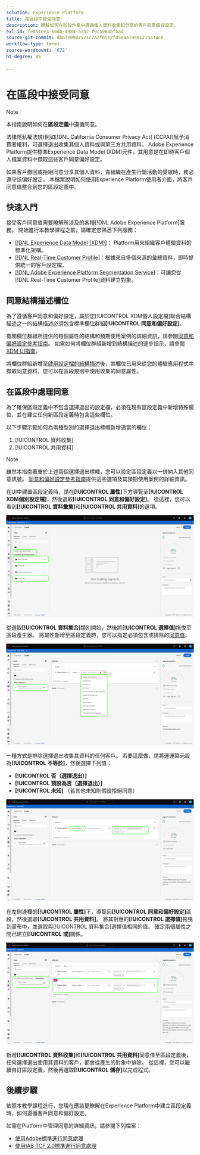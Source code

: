 ```yaml
---
solution: Experience Platform
title: 在區段中接受同意
description: 瞭解如何在區段作業中遵循個人資料收集和分享的客戶同意偏好設定。
exl-id: fe851ce3-60db-4984-a73c-f9c5964bfbad
source-git-commit: dbb7e0987521c7a2f6512f05eaa19e0121aa34c6
workflow-type: tm+mt
source-wordcount: '672'
ht-degree: 0%

---
```


# 在區段中接受同意

>[!NOTE]
>
>本指南說明如何在&#x200B;**區段定義**&#x200B;中遵循同意。

法律隱私權法規(例如[!DNL California Consumer Privacy Act] (CCPA))賦予消費者權利，可選擇退出收集其個人資料或與第三方共用資料。 Adobe Experience Platform提供標準Experience Data Model (XDM)元件，其用意是在即時客戶個人檔案資料中擷取這些客戶同意偏好設定。

如果客戶撤回或拒絕同意分享其個人資料，貴組織在產生行銷活動的受眾時，務必遵守該偏好設定。 本檔案說明如何使用Experience Platform使用者介面，將客戶同意值整合到您的區段定義中。

## 快速入門

接受客戶同意值需要瞭解所涉及的各種[!DNL Adobe Experience Platform]服務。 開始進行本教學課程之前，請確定您熟悉下列服務：

* [[!DNL Experience Data Model (XDM)]](../xdm/home.md)： Platform用來組織客戶體驗資料的標準化架構。
* [[!DNL Real-Time Customer Profile]](../profile/home.md)：根據來自多個來源的彙總資料，即時提供統一的客戶設定檔。
* [[!DNL Adobe Experience Platform Segmentation Service]](./home.md)：可讓您從[!DNL Real-Time Customer Profile]資料建立對象。

## 同意結構描述欄位

為了遵循客戶同意和偏好設定，屬於您[!UICONTROL XDM個人設定檔]聯合結構描述之一的結構描述必須包含標準欄位群組&#x200B;**[!UICONTROL 同意和偏好設定]**。

有關欄位群組所提供的每個屬性的結構和預期使用案例的詳細資訊，請參閱[同意和偏好設定參考指南](../xdm/field-groups/profile/consents.md)。 如需如何將欄位群組新增到結構描述的逐步指示，請參閱[XDM UI指南](../xdm/ui/resources/schemas.md#add-field-groups)。

將欄位群組新增至[啟用設定檔的結構描述](../xdm/ui/resources/schemas.md#profile)後，其欄位已用來從您的體驗應用程式中擷取同意資料，您可以在區段規則中使用收集的同意屬性。

## 在區段中處理同意

為了確保區段定義中不包含選擇退出的設定檔，必須在現有區段定義中新增特殊欄位，並在建立任何新區段定義時包含這些欄位。

以下步驟示範如何為兩種型別的選擇退出標幟新增適當的欄位：

1. [!UICONTROL 資料收集]
1. [!UICONTROL 共用資料]

>[!NOTE]
>
>雖然本指南著重於上述兩個選擇退出標幟，您可以設定區段定義以一併納入其他同意訊號。 [同意和偏好設定參考指南](../xdm/field-groups/profile/consents.md)提供這些選項及其預期使用案例的詳細資訊。

在UI中建置區段定義時，請在&#x200B;**[!UICONTROL 屬性]**&#x200B;下方導覽至&#x200B;**[!UICONTROL XDM個別設定檔]**，然後選取&#x200B;**[!UICONTROL 同意和偏好設定]**。 從這裡，您可以看到&#x200B;**[!UICONTROL 資料彙集]**&#x200B;和&#x200B;**[!UICONTROL 共用資料]**&#x200B;的選項。

![](./images/opt-outs/consents.png)

從選取&#x200B;**[!UICONTROL 資料集合]**&#x200B;類別開始，然後將&#x200B;**[!UICONTROL 選擇值]**&#x200B;拖曳至區段產生器。 將屬性新增至區段定義時，您可以指定必須包含或排除的[同意值](../xdm/field-groups/profile/consents.md#choice-values)。

![](./images/opt-outs/consent-values.png)

一種方式是排除選擇退出收集其資料的任何客戶。 若要這麼做，請將運運算元設為&#x200B;**[!UICONTROL 不等於]**，然後選擇下列值：

* **[!UICONTROL 否（選擇退出）]**
* **[!UICONTROL 預設為否（選擇退出）]**
* **[!UICONTROL 未知]** （若其他未知則假設拒絕同意）

![](./images/opt-outs/collect.png)

在左側邊欄的&#x200B;**[!UICONTROL 屬性]**&#x200B;下，導覽回&#x200B;**[!UICONTROL 同意和偏好設定]**&#x200B;區段，然後選取&#x200B;**[!UICONTROL 共用資料]**。 將其對應的&#x200B;**[!UICONTROL 選擇值]**&#x200B;拖曳到畫布中，並選取與[!UICONTROL 資料集合]選擇值相同的值。 確定兩個屬性之間已建立&#x200B;**[!UICONTROL 或]**&#x200B;關係。

![](./images/opt-outs/share.png)

新增&#x200B;**[!UICONTROL 資料收集]**&#x200B;和&#x200B;**[!UICONTROL 共用資料]**&#x200B;同意值至區段定義後，任何選擇退出使用其資料的客戶，都會從產生的對象中排除。 從這裡，您可以繼續自訂區段定義，然後再選取&#x200B;**[!UICONTROL 儲存]**&#x200B;以完成程式。

## 後續步驟

依照本教學課程進行，您現在應該更瞭解在Experience Platform中建立區段定義時，如何遵循客戶同意和偏好設定。

如需在Platform中管理同意的詳細資訊，請參閱下列檔案：

* [使用Adobe標準進行同意處理](../landing/governance-privacy-security/consent/adobe/overview.md)
* [使用IAB TCF 2.0標準進行同意處理](../landing/governance-privacy-security/consent/iab/overview.md)